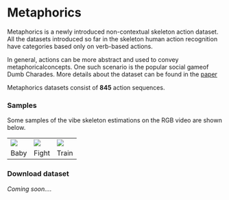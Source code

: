 # Metaphorics

Metaphorics is a newly introduced non-contextual skeleton action dataset. All the datasets introduced so far in the skeleton human action recognition have categories based only on verb-based actions.

In  general,  actions can be more abstract and used to convey metaphoricalconcepts.  One  such  scenario  is  the  popular  social  gameof  Dumb  Charades. More details about the dataset can be found in the [paper](https://arxiv.org/pdf/2007.02072v1.pdf)

Metaphorics datasets consist of <b>845</b> action sequences.


### Samples

Some samples of the vibe skeleton estimations on the RGB video are shown below.

<table>
<tr>
  <td>
    <img src = "../static/metaphorics_1.gif"/>
  </td>
  <td>
    <img src = "../static/metaphorics_2.gif" />
  </td>
  <td>
    <img src = "../static/metaphorics_3.gif"/>
  </td>
</tr>

<tr>
  <td align="center">Baby</td>
  <td align="center">Fight</td>
  <td align="center">Train</td>
</tr>

</table>

### Download dataset

<i>Coming soon....</i>
